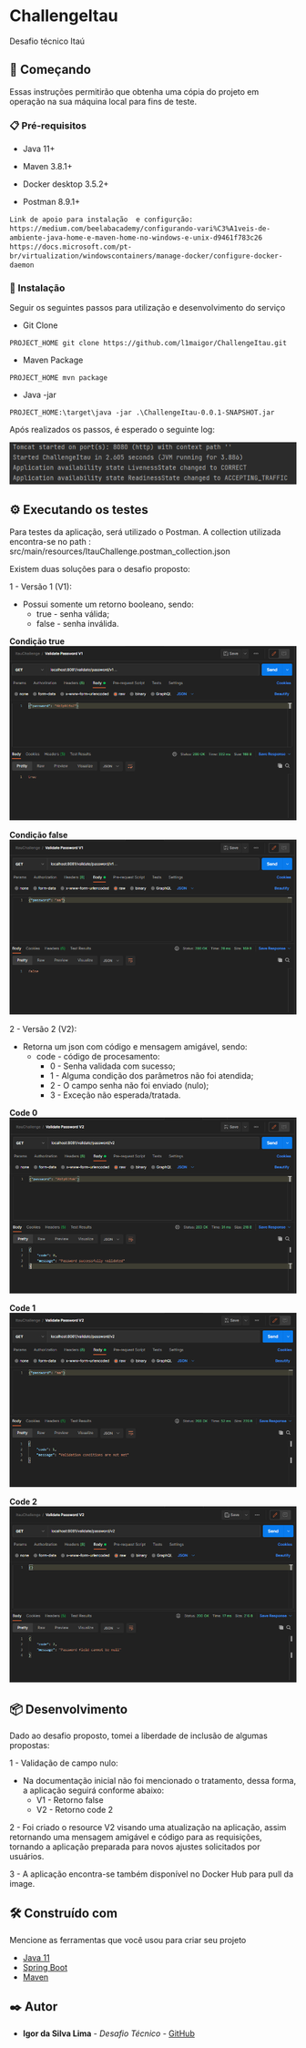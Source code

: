 # ChallengeItau

 Desafio técnico Itaú

## 🚀 Começando

Essas instruções permitirão que obtenha uma cópia do projeto em operação na sua máquina local para fins de teste.

### 📋 Pré-requisitos

* Java 11+

* Maven 3.8.1+

* Docker desktop 3.5.2+

* Postman 8.9.1+
```
Link de apoio para instalação  e configurção:
https://medium.com/beelabacademy/configurando-vari%C3%A1veis-de-ambiente-java-home-e-maven-home-no-windows-e-unix-d9461f783c26
https://docs.microsoft.com/pt-br/virtualization/windowscontainers/manage-docker/configure-docker-daemon
```

### 🔧 Instalação

Seguir os seguintes passos para utilização e desenvolvimento do serviço

* Git Clone

```
PROJECT_HOME git clone https://github.com/l1maigor/ChallengeItau.git
```

* Maven Package

```
PROJECT_HOME mvn package
```

* Java -jar

```
PROJECT_HOME:\target\java -jar .\ChallengeItau-0.0.1-SNAPSHOT.jar
```

Após realizados os passos, é esperado o seguinte log:

![img_6.png](src/main/resources/img/img_6.png)

## ⚙️ Executando os testes

Para testes da aplicação, será utilizado o Postman.
A collection utilizada encontra-se no path : src/main/resources/ItauChallenge.postman_collection.json

Existem duas soluções para o desafio proposto:

1 - Versão 1 (V1):

  * Possui somente um retorno booleano, sendo:
    * true - senha válida;
    * false - senha inválida.
  

<b>Condição true</b>
![img_1.png](src/main/resources/img/img_1.png)

<b>Condição false</b>
![img_2.png](src/main/resources/img/img_2.png)

2 - Versão 2 (V2):

  * Retorna um json com código e mensagem amigável, sendo:
    * code - código de procesamento:
      * 0 - Senha validada com sucesso;
      * 1 - Alguma condição dos parâmetros não foi atendida;
      * 2 - O campo senha não foi enviado (nulo);
      * 3 - Exceção não esperada/tratada.

<b>Code 0</b>
![img_3.png](src/main/resources/img/img_3.png)

<b>Code 1</b>
![img_4.png](src/main/resources/img/img_4.png)

<b>Code 2</b>
![img_5.png](src/main/resources/img/img_5.png)

## 📦 Desenvolvimento

Dado ao desafio proposto, tomei a liberdade de inclusão de algumas propostas:

1 - Validação de campo nulo:
  * Na documentação inicial não foi mencionado o tratamento, dessa forma, a aplicação seguirá conforme abaixo:
    * V1 - Retorno false
    * V2 - Retorno code 2
    
2 - Foi criado o resource V2 visando uma atualização na aplicação, assim retornando uma mensagem amigável e código para as requisições, tornando a aplicação preparada para novos ajustes solicitados por usuários.

3 - A aplicação encontra-se também disponível no Docker Hub para pull da image.



## 🛠️ Construído com

Mencione as ferramentas que você usou para criar seu projeto

* [Java 11](https://docs.oracle.com/en/java/javase/11/)
* [Spring Boot](https://docs.spring.io/spring-boot/docs/current/reference/htmlsingle/)
* [Maven](https://maven.apache.org/)

## ✒️ Autor

* **Igor da Silva Lima** - *Desafio Técnico* - [GitHub](https://github.com/l1maigor)